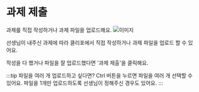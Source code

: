 # 과제 제출
과제를 직접 작성하거나 과제 파일을 업로드해요.
![이미지](./img/example.png)
<p></p>

선생님이 내주신 과제에 따라
클리포에서 직접 작성하거나 과제 파일을 업로드 할 수 있어요.

작성을 다 했거나 파일을 잘 업로드했다면
'과제 제출'을 클릭해요.

:::tip 파일을 여러 개 업로드하고 싶다면?
Ctrl 버튼을 누르면 파일을 여러 개 선택할 수 있어요.
파일을 1개만 업로드하도록 선생님이 정해주신 경우도 있어요.
:::